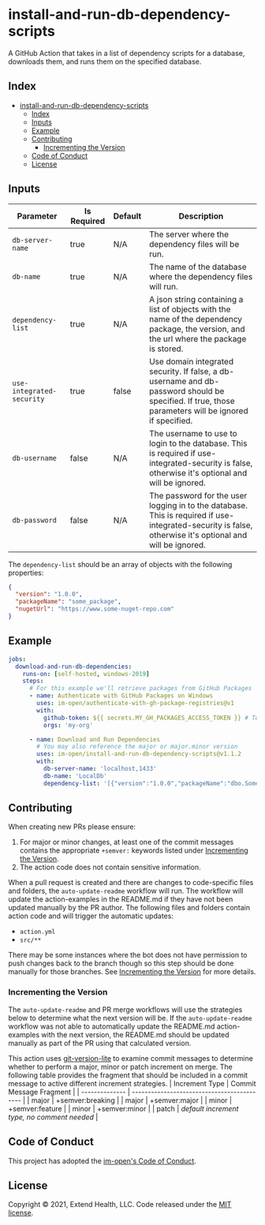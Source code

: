 # install-and-run-db-dependency-scripts

A GitHub Action that takes in a list of dependency scripts for a database, downloads them, and runs them on the specified database.

## Index

- [install-and-run-db-dependency-scripts](#install-and-run-db-dependency-scripts)
  - [Index](#index)
  - [Inputs](#inputs)
  - [Example](#example)
  - [Contributing](#contributing)
    - [Incrementing the Version](#incrementing-the-version)
  - [Code of Conduct](#code-of-conduct)
  - [License](#license)

## Inputs

| Parameter                 | Is Required | Default | Description                                                                                                                                              |
| ------------------------- | ----------- | ------- | -------------------------------------------------------------------------------------------------------------------------------------------------------- |
| `db-server-name`          | true        | N/A     | The server where the dependency files will be run.                                                                                                       |
| `db-name`                 | true        | N/A     | The name of the database where the dependency files will run.                                                                                            |
| `dependency-list`         | true        | N/A     | A json string containing a list of objects with the name of the dependency package, the version, and the url where the package is stored.                |
| `use-integrated-security` | true        | false   | Use domain integrated security. If false, a db-username and db-password should be specified. If true, those parameters will be ignored if specified.     |
| `db-username`             | false       | N/A     | The username to use to login to the database. This is required if use-integrated-security is false, otherwise it's optional and will be ignored.         |
| `db-password`             | false       | N/A     | The password for the user logging in to the database. This is required if use-integrated-security is false, otherwise it's optional and will be ignored. |

The `dependency-list` should be an array of objects with the following properties:

```json
{
  "version": "1.0.0",
  "packageName": "some_package",
  "nugetUrl": "https://www.some-nuget-repo.com"
}
```

## Example

```yml
jobs:
  download-and-run-db-dependencies:
    runs-on: [self-hosted, windows-2019]
    steps:
      # For this example we'll retrieve packages from GitHub Packages 
      - name: Authenticate with GitHub Packages on Windows
        uses: im-open/authenticate-with-gh-package-registries@v1
        with:
          github-token: ${{ secrets.MY_GH_PACKAGES_ACCESS_TOKEN }} # Token has read:packages scope and is authorized for each of the orgs
          orgs: 'my-org'

      - name: Download and Run Dependencies
        # You may also reference the major or major.minor version
        uses: im-open/install-and-run-db-dependency-scripts@v1.1.2
        with:
          db-server-name: 'localhost,1433'
          db-name: 'LocalDb'
          dependency-list: '[{"version":"1.0.0","packageName":"dbo.Something","nugetUrl":"https://nuget.pkg.github.com/my-org/my-repo/dbo.Something.nupkg"},{"version":"1.2.0","packageName":"dbo.SomeOtherThing","nugetUrl":"https://nuget.pkg.github.com/my-org/my-repo/dbo.SomeOtherThing.nupkg"}]'
```

## Contributing

When creating new PRs please ensure:

1. For major or minor changes, at least one of the commit messages contains the appropriate `+semver:` keywords listed under [Incrementing the Version](#incrementing-the-version).
1. The action code does not contain sensitive information.

When a pull request is created and there are changes to code-specific files and folders, the `auto-update-readme` workflow will run.  The workflow will update the action-examples in the README.md if they have not been updated manually by the PR author. The following files and folders contain action code and will trigger the automatic updates:

- `action.yml`
- `src/**`

There may be some instances where the bot does not have permission to push changes back to the branch though so this step should be done manually for those branches. See [Incrementing the Version](#incrementing-the-version) for more details.

### Incrementing the Version

The `auto-update-readme` and PR merge workflows will use the strategies below to determine what the next version will be.  If the `auto-update-readme` workflow was not able to automatically update the README.md action-examples with the next version, the README.md should be updated manually as part of the PR using that calculated version.

This action uses [git-version-lite] to examine commit messages to determine whether to perform a major, minor or patch increment on merge.  The following table provides the fragment that should be included in a commit message to active different increment strategies.
| Increment Type | Commit Message Fragment                     |
| -------------- | ------------------------------------------- |
| major          | +semver:breaking                            |
| major          | +semver:major                               |
| minor          | +semver:feature                             |
| minor          | +semver:minor                               |
| patch          | *default increment type, no comment needed* |

## Code of Conduct

This project has adopted the [im-open's Code of Conduct](https://github.com/im-open/.github/blob/master/CODE_OF_CONDUCT.md).

## License

Copyright &copy; 2021, Extend Health, LLC. Code released under the [MIT license](LICENSE).

[git-version-lite]: https://github.com/im-open/git-version-lite
